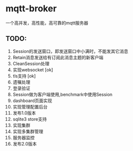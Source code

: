 # mqtt-broker
一个高并发，高性能，高可靠的mqtt服务器

## TODO:
1. Session的发送窗口，即发送窗口中小满时，不能发其它消息
2. Retain消息发送给有订阅此消息主题的新客户端
3. CleanSession处理
4. 实现websocket [ok]
5. tls支持 [ok]
6. 遗嘱处理
7. 登录验证
8. Session做为客户端使用,benchmark中使用Session
9. dashboard页面实现
10. 实现管理配置后台
11. 发布1.0版本
12. sqlite3 store支持
13. 实现集群
14. 实现多集群管理
15. 服务器监控
16. 发布2.0版本


